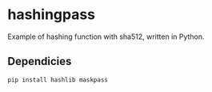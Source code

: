 # hashingpass
Example of hashing function with sha512, written in Python.
## Dependicies
```
pip install hashlib maskpass
```
